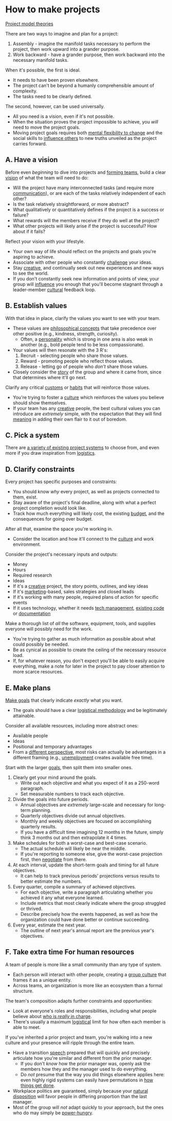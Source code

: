 
# How to make projects

[Project model theories](mgmt-2_projects-theories.md)

There are two ways to imagine and plan for a project:

1. Assembly - imagine the manifold tasks necessary to perform the project, then work upward into a grander purpose.
2. Work backward - have a grander purpose, then work backward into the necessary manifold tasks.

When it's possible, the first is ideal.

- It needs to have been proven elsewhere.
- The project can't be beyond a humanly comprehensible amount of complexity.
- The tasks need to be clearly defined.

The second, however, can be used universally.

- All you need is a vision, even if it's not possible.
- When the situation proves the project impossible to achieve, you *will* need to move the project goals.
- Moving project goals requires both [mental flexibility to change](people-changes.md) and the social skills to [influence others](people-boundaries.md) to new truths unveiled as the project carries forward.

## A. Have a vision

Before even *beginning* to dive into projects and [forming teams](mgmt-3_teams.md), build a clear [vision](imagination.md) of what the team will need to do:

- Will the project have many interconnected tasks (and require more [communication](language-speaking.md)), or are each of the tasks relatively independent of each other?
- Is the task relatively straightforward, or more abstract?
- What qualitatively or quantitatively defines if the project is a success or failure?
- What rewards will the members receive if they do well at the project?
- What other projects will likely arise if the project is successful? How about if it fails?

Reflect your vision with your lifestyle.

- Your own way of life should reflect on the projects and goals you're aspiring to achieve.
- Associate with other people who constantly [challenge](people-conflicts-why.md) your ideas.
- Stay [creative](mind-creativity.md), and continually seek out new experiences and new ways to see the world.
- If you don't constantly seek new information and points of view, your group will [influence](power-influence.md) you enough that you'll become stagnant through a leader-member [cultural](people-culture.md) feedback loop.

## B. Establish values

With that idea in place, clarify the values you want to see with your team.

- These values are [philosophical concepts](values.md) that take precedence over other positive (e.g., kindness, strength, curiosity).
  - Often, a [personality](personality.md) which is strong in one area is also weak in another (e.g., bold people tend to be less compassionate).
- Your values will then resonate with the 3 R's:
  1. Recruit - selecting people who share those values.
  2. Reward - promoting people who reflect those values.
  3. Release - letting go of people who *don't* share those values.
- Closely consider the [story](stories-why.md) of the group and where it came from, since that determines where it'll go next.

Clarify any critical [customs](people-rules.md) or [habits](habits.md) that will reinforce those values.

- You're trying to foster a [culture](people-culture.md) which reinforces the values you believe should show themselves.
- If your team has any [creative](mind-creativity.md) people, the best cultural values you can introduce are *extremely* simple, with the expectation that they will find [meaning](meaning.md) in adding their own flair to it out of boredom.

## C. Pick a system

There are [a variety of existing project systems](mgmt-2_projects-theories.md) to choose from, and even more if you draw inspiration from [logistics](logistics.md).

## D. Clarify constraints

Every project has specific purposes and constraints:

- You should know *why* every project, as well as projects connected to them, exist.
- Stay aware of the project's final deadline, along with what a perfect project completion would look like.
- Track how much everything will likely cost, the existing [budget](money-3_budget.md), and the consequences for going over budget.

After all that, examine the space you're working in.

- Consider the location and how it'll connect to the [culture](people-culture.md) and work environment.

Consider the project's necessary inputs and outputs:

- Money
- Hours
- Required research
- Ideas
- If it's a [creative](mind-creativity.md) project, the story points, outlines, and key ideas
- If it's [marketing](marketing.md)-based, sales strategies and closed leads
- If it's working with many people, required plans of action for specific events
- If it uses technology, whether it needs [tech management](mgmt-2_projects-cs.md), [existing code](computers-software-versionctrl.md) or [documentation](language-writing-documentation.md)

Make a thorough list of *all* the software, equipment, tools, and supplies everyone will possibly need for the work.

- You're trying to gather as much information as possible about what could possibly be needed.
- Be as cynical as possible to create the ceiling of the necessary resource load.
- If, for whatever reason, you don't expect you'll be able to easily acquire everything, make a note for later in the project to pay closer attention to more scarce resources.

## E. Make plans

[Make goals](success-3_goals.md) that clearly indicate *exactly* what you want.

- The goals should have a clear [logistical methodology](logistics.md) and be legitimately attainable.

Consider all available resources, including more abstract ones:

- Available people
- Ideas
- Positional and temporary advantages
- From a [different perspective](mind-creativity-how.md), most risks can actually be advantages in a different framing (e.g., [unemployment](hardship-unemployment.md) creates available free time).

Start with the larger [goals](success-3_goals.md), then split them into smaller ones.

1. Clearly get your mind around the goals.
   - Write out each objective and what you expect of it as a 250-word paragraph.
   - Set measurable numbers to track each objective.
2. Divide the goals into future periods.
   - Annual objectives are *extremely* large-scale and necessary for long-term planning.
   - Quarterly objectives divide out annual objectives.
   - Monthly and weekly objectives are focused on accomplishing quarterly results.
   - If you have a difficult time imagining 12 months in the future, simply think 3 months out and then extrapolate it 4 times.
3. Make schedules for both a worst-case and best-case scenario.
   - The actual schedule will likely be near the middle.
   - If you're reporting to someone else, give the worst-case projection first, then [negotiate](people-conflicts-negotiation.md) from there.
4. At each interval, update the short-term goals and timing for all future objectives.
   - It can help to track previous periods' projections versus results to better estimate the numbers.
5. Every quarter, compile a summary of achieved objectives.
   - For each objective, write a paragraph articulating whether you achieved it any what everyone learned.
   - Include metrics that most clearly indicate where the group struggled or thrived.
   - Describe precisely how the events happened, as well as how the organization could have done better or continue succeeding.
6. Every year, estimate the next year.
   - The outline of next year's annual report are the previous year's objectives.

## F. Take extra time For human resources

A team of people is more like a small community than any type of system.

- Each person will interact with other people, creating a [group culture](people-culture.md) that frames it as a unique entity.
- Across teams, an organization is more like an ecosystem than a formal structure.

The team's composition adapts further constraints and opportunities:

- Look at everyone's roles and responsibilities, including what people believe about [who is *really* in charge](power-types.md).
- There's usually a maximum [logistical](logistics.md) limit for how often each member is able to meet.

If you've inherited a prior project and team, you're walking into a new culture and your presence will ripple through the entire team.

- Have a transition [speech](language-speaking.md) prepared that will quickly and precisely articulate how you're similar and different from the prior manager.
  - If you don't *know* how the prior manager was, openly ask the members how they and the manager used to do everything.
  - Do *not* presume that the way you did things elsewhere applies here: even highly rigid systems can easily have permutations in [how things get done](habits.md).
- Workplace politics are guaranteed, simply because your [natural disposition](personality.md) will favor people in differing proportion than the last manager.
- Most of the group will *not* adapt quickly to your approach, but the ones who do may simply be [power-hungry](power.md).
